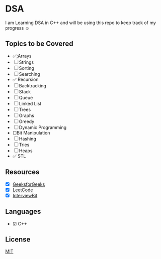 # DSA
I am Learning DSA  in C++ and will be using this repo to keep track of my progress ☺️

## Topics to be Covered
- ✅;Arrays
- &#9744; Strings
- &#9744; Sorting
- &#9744; Searching
- ✅ Recursion
- &#9744; Backtracking
- &#9744; Stack
- &#9744; Queue
- &#9744; Linked List
- &#9744; Trees
- &#9744; Graphs
- &#9744; Greedy
- &#9744; Dynamic Programming
- &#9744;Bit Manipulation
- &#9744; Hashing
- &#9744; Tries
- &#9744; Heaps
- ✅ STL 

## Resources
- [x] [GeeksforGeeks](https://www.geeksforgeeks.org/)
- [x] [LeetCode](https://leetcode.com/)
- [x] [InterviewBit](https://www.interviewbit.com/)

## Languages
- &#9745; C++


## License
[MIT](https://choosealicense.com/licenses/mit/)



